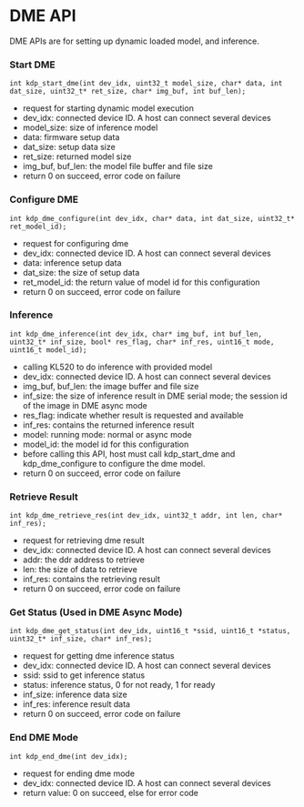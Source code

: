 # DME API

DME APIs are for setting up dynamic loaded model, and inference.

### Start DME

`int kdp_start_dme(int dev_idx, uint32_t model_size, char* data, int dat_size,
                  uint32_t* ret_size, char* img_buf, int buf_len);`

 * request for starting dynamic model execution
 * dev_idx: connected device ID. A host can connect several devices
 * model_size: size of inference model
 * data: firmware setup data
 * dat_size: setup data size
 * ret_size: returned model size
 * img_buf, buf_len: the model file buffer and file size
 * return 0 on succeed, error code on failure
 
### Configure DME

`int kdp_dme_configure(int dev_idx, char* data, int dat_size, uint32_t* ret_model_id);`

 * request for configuring dme
 * dev_idx: connected device ID. A host can connect several devices
 * data: inference setup data
 * dat_size: the size of setup data
 * ret_model_id: the return value of model id for this configuration
 * return 0 on succeed, error code on failure

### Inference

`int kdp_dme_inference(int dev_idx, char* img_buf, int buf_len, uint32_t* inf_size,
                      bool* res_flag, char* inf_res, uint16_t mode, uint16_t model_id);`

 * calling KL520 to do inference with provided model
 * dev_idx: connected device ID. A host can connect several devices
 * img_buf, buf_len: the image buffer and file size
 * inf_size: the size of inference result in DME serial mode; the session id of the image in DME async mode
 * res_flag: indicate whether result is requested and available
 * inf_res: contains the returned inference result
 * model: running mode: normal or async mode 
 * model_id: the model id for this configuration
 * before calling this API, host must call kdp_start_dme and kdp_dme_configure to configure the dme model.
 * return 0 on succeed, error code on failure

### Retrieve Result

`int kdp_dme_retrieve_res(int dev_idx, uint32_t addr, int len, char* inf_res);`

 * request for retrieving dme result
 * dev_idx: connected device ID. A host can connect several devices
 * addr: the ddr address to retrieve
 * len: the size of data to retrieve
 * inf_res: contains the retrieving result
 * return 0 on succeed, error code on failure

### Get Status (Used in DME Async Mode)

`int kdp_dme_get_status(int dev_idx, uint16_t *ssid, uint16_t *status, uint32_t* inf_size, char* inf_res);`

 * request for getting dme inference status
 * dev_idx: connected device ID. A host can connect several devices
 * ssid: ssid to get inference status
 * status: inference status, 0 for not ready, 1 for ready
 * inf_size: inference data size
 * inf_res: inference result data
 * return 0 on succeed, error code on failure

### End DME Mode

`int kdp_end_dme(int dev_idx);`

 * request for ending dme mode
 * dev_idx: connected device ID. A host can connect several devices
 * return value: 0 on succeed, else for error code


